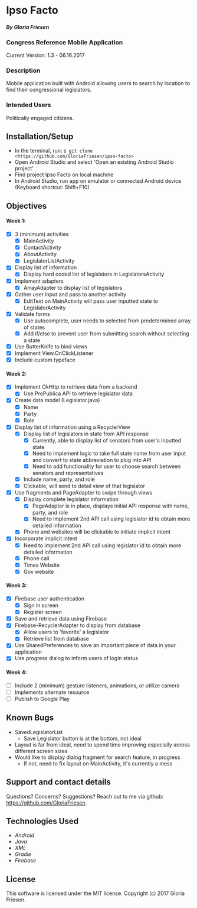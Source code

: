 # Ipso Facto

#### _By Gloria Friesen_

### Congress Reference Mobile Application
Current Version: 1.3 - 06.16.2017

### Description

Mobile application built with Android allowing users to search by location to find their congressional legislators.

### Intended Users

Politically engaged citizens.

## Installation/Setup

* In the terminal, run: `$ git clone <https://github.com/GloriaFriesen/ipso-facto>`
* Open Android Studio and select 'Open an existing Android Studio project'
* Find project Ipso Facto on local machine
* In Android Studio, run app on emulator or connected Android device (Keyboard shortcut: Shift+F10)

## Objectives

#### Week 1:
- [x] 3 (minimum) activities
  - [x] MainActivity
  - [x] ContactActivity
  - [x] AboutActivity
  - [x] LegislatorListActivity
- [X] Display list of information
  - [X] Display hard coded list of legislators in LegislatorsActivity
- [X] Implement adapters
  - [X] ArrayAdapter to display list of legislators
- [X] Gather user input and pass to another activity
  - [X] EditText on MainActivity will pass user inputted state to LegislatorActivity
- [X] Validate forms
  - [X] Use autocomplete, user needs to selected from predetermined array of states
  - [X] Add if/else to prevent user from submitting search without selecting a state
- [x] Use ButterKnife to bind views
- [x] Implement View.OnClickListener
- [X] Include custom typeface

#### Week 2:
- [X] Implement OkHttp to retrieve data from a backend
  - [X] Use ProPublica API to retrieve legislator data
- [X] Create data model (Legislator.java)
    - [X] Name
    - [X] Party
    - [X] Role
- [X] Display list of information using a RecyclerView
    - [X] Display list of legislators in state from API response
       - [X] Currently, able to display list of senators from user's inputted state
       - [X] Need to implement logic to take full state name from user input and convert to state abbreviation to plug into API
       - [X] Need to add functionality for user to choose search between senators and representatives
    - [X] Include name, party, and role
    - [X] Clickable, will send to detail view of that legislator
- [X] Use fragments and PageAdapter to swipe through views
    - [X] Display complete legislator information
        - [X] PageAdapter is in place, displays initial API response with name, party, and role
        - [X] Need to implement 2nd API call using legislator id to obtain more detailed information
    - [X] Phone and websites will be clickable to initiate implicit intent
- [X] Incorporate implicit intent
    - [X] Need to implement 2nd API call using legislator id to obtain more detailed information
    - [X] Phone call
    - [X] Times Website
    - [X] Gov website

#### Week 3:
- [X] Firebase user authentication
    - [X] Sign in screen
    - [X] Register screen
- [X] Save and retrieve data using Firebase
- [X] Firebase-RecyclerAdapter to display from database
    - [X] Allow users to 'favorite' a legislator
    - [X] Retrieve list from database
- [X] Use SharedPreferences to save an important piece of data in your application
- [X] Use progress dialog to inform users of login status

#### Week 4:
- [ ] Include 2 (minimum) gesture listeners, animations, or utilize camera
- [ ] Implements alternate resource
- [ ] Publish to Google Play

## Known Bugs
* SavedLegislatorList
    * Save Legislator button is at the bottom, not ideal
* Layout is far from ideal, need to spend time improving especially across different screen sizes
* Would like to display dialog fragment for search feature, in progress
    * If not, need to fix layout on MainActivity, it's currently a mess


## Support and contact details
Questions? Concerns? Suggestions? Reach out to me via github: <https://github.com/GloriaFriesen>.

## Technologies Used
* _Android_
* _Java_
* _XML_
* _Gradle_
* _Firebase_

## License
This software is licensed under the MIT license.
Copyright (c) 2017 Gloria Friesen.
